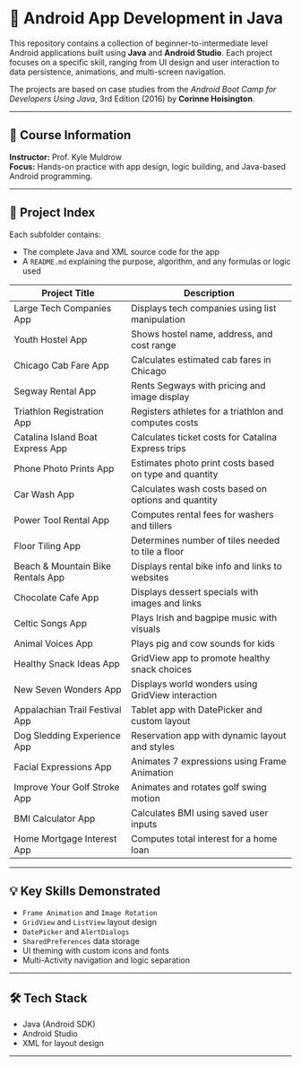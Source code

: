 # 📱 Android App Development in Java

This repository contains a collection of beginner-to-intermediate level Android applications built using **Java** and **Android Studio**. Each project focuses on a specific skill, ranging from UI design and user interaction to data persistence, animations, and multi-screen navigation.

The projects are based on case studies from the *Android Boot Camp for Developers Using Java*, 3rd Edition (2016) by **Corinne Hoisington**.

---

## 📘 Course Information  
**Instructor:** Prof. Kyle Muldrow  
**Focus:** Hands-on practice with app design, logic building, and Java-based Android programming.

---

## 📂 Project Index

Each subfolder contains:
- The complete Java and XML source code for the app
- A `README.md` explaining the purpose, algorithm, and any formulas or logic used

| Project Title | Description |
|---------------|-------------|
| Large Tech Companies App | Displays tech companies using list manipulation |
| Youth Hostel App | Shows hostel name, address, and cost range |
| Chicago Cab Fare App | Calculates estimated cab fares in Chicago |
| Segway Rental App | Rents Segways with pricing and image display |
| Triathlon Registration App | Registers athletes for a triathlon and computes costs |
| Catalina Island Boat Express App | Calculates ticket costs for Catalina Express trips |
| Phone Photo Prints App | Estimates photo print costs based on type and quantity |
| Car Wash App | Calculates wash costs based on options and quantity |
| Power Tool Rental App | Computes rental fees for washers and tillers |
| Floor Tiling App | Determines number of tiles needed to tile a floor |
| Beach & Mountain Bike Rentals App | Displays rental bike info and links to websites |
| Chocolate Cafe App | Displays dessert specials with images and links |
| Celtic Songs App | Plays Irish and bagpipe music with visuals |
| Animal Voices App | Plays pig and cow sounds for kids |
| Healthy Snack Ideas App | GridView app to promote healthy snack choices |
| New Seven Wonders App | Displays world wonders using GridView interaction |
| Appalachian Trail Festival App | Tablet app with DatePicker and custom layout |
| Dog Sledding Experience App | Reservation app with dynamic layout and styles |
| Facial Expressions App | Animates 7 expressions using Frame Animation |
| Improve Your Golf Stroke App | Animates and rotates golf swing motion |
| BMI Calculator App | Calculates BMI using saved user inputs |
| Home Mortgage Interest App | Computes total interest for a home loan |

---

## 💡 Key Skills Demonstrated
- `Frame Animation` and `Image Rotation`
- `GridView` and `ListView` layout design
- `DatePicker` and `AlertDialogs`
- `SharedPreferences` data storage
- UI theming with custom icons and fonts
- Multi-Activity navigation and logic separation

---

## 🛠️ Tech Stack
- Java (Android SDK)
- Android Studio
- XML for layout design

---
